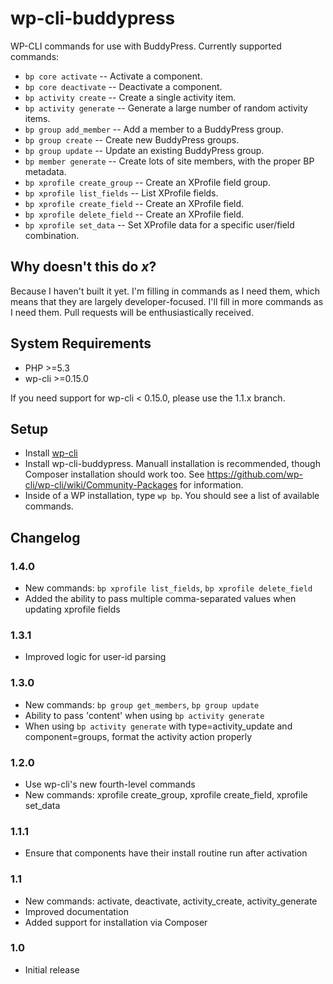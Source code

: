 # wp-cli-buddypress

WP-CLI commands for use with BuddyPress. Currently supported commands:

* `bp core activate` -- Activate a component.
* `bp core deactivate` -- Deactivate a component.
* `bp activity create` -- Create a single activity item.
* `bp activity generate` -- Generate a large number of random activity items.
* `bp group add_member` -- Add a member to a BuddyPress group.
* `bp group create` -- Create new BuddyPress groups.
* `bp group update` -- Update an existing BuddyPress group.
* `bp member generate` -- Create lots of site members, with the proper BP metadata.
* `bp xprofile create_group` -- Create an XProfile field group.
* `bp xprofile list_fields` -- List XProfile fields.
* `bp xprofile create_field` -- Create an XProfile field.
* `bp xprofile delete_field` -- Create an XProfile field.
* `bp xprofile set_data` -- Set XProfile data for a specific user/field combination.

## Why doesn't this do _x_?

Because I haven't built it yet. I'm filling in commands as I need them, which means that they are largely developer-focused. I'll fill in more commands as I need them. Pull requests will be enthusiastically received.

## System Requirements

* PHP >=5.3
* wp-cli >=0.15.0

If you need support for wp-cli < 0.15.0, please use the 1.1.x branch.

## Setup

* Install [wp-cli](https://wp-cli.org)
* Install wp-cli-buddypress. Manuall installation is recommended, though Composer installation should work too. See https://github.com/wp-cli/wp-cli/wiki/Community-Packages for information.
* Inside of a WP installation, type `wp bp`. You should see a list of available commands.

## Changelog

### 1.4.0

* New commands: `bp xprofile list_fields`, `bp xprofile delete_field`
* Added the ability to pass multiple comma-separated values when updating xprofile fields

### 1.3.1

* Improved logic for user-id parsing

### 1.3.0

* New commands: `bp group get_members`, `bp group update`
* Ability to pass 'content' when using `bp activity generate`
* When using `bp activity generate` with type=activity_update and component=groups, format the activity action properly

### 1.2.0

* Use wp-cli's new fourth-level commands
* New commands: xprofile create_group, xprofile create_field, xprofile set_data

### 1.1.1

* Ensure that components have their install routine run after activation

### 1.1

* New commands: activate, deactivate, activity_create, activity_generate
* Improved documentation
* Added support for installation via Composer

### 1.0

* Initial release
